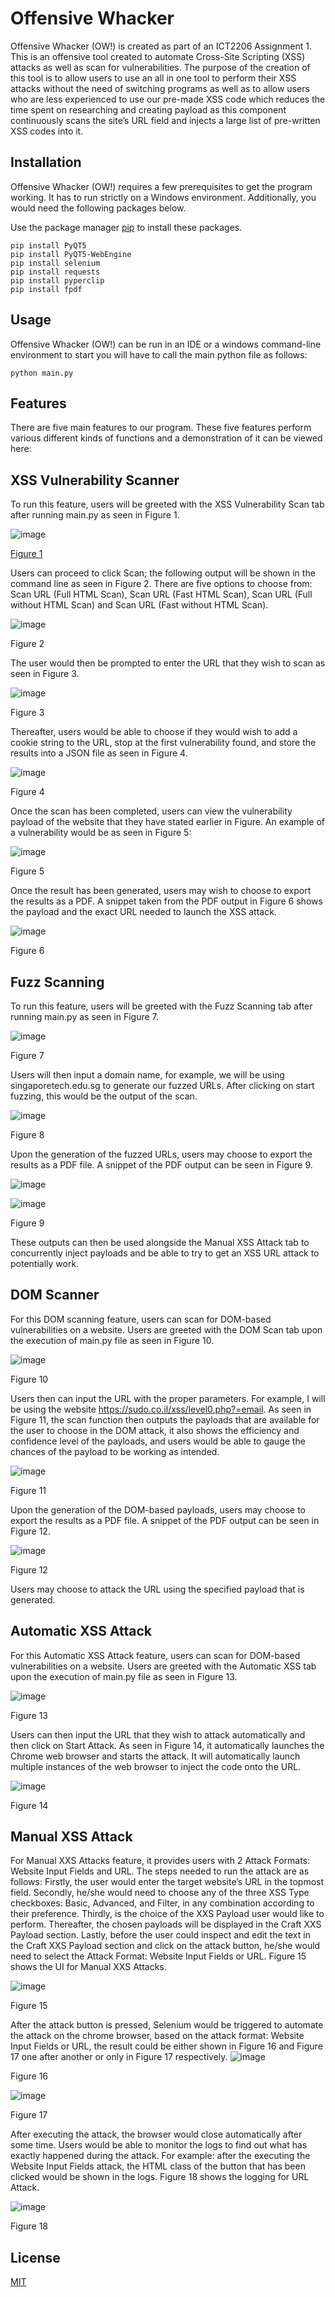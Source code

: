 # Offensive Whacker

Offensive Whacker (OW!) is created as part of an ICT2206 Assignment 1. This is an offensive tool created to automate Cross-Site Scripting (XSS) attacks as well as scan for vulnerabilities. The purpose of the creation of this tool is to allow users to use an all in one tool to perform their XSS attacks without the need of switching programs as well as to allow users who are less experienced to use our pre-made XSS code which reduces the time spent on researching and creating payload as this component continuously scans the site’s URL field and injects a large list of pre-written XSS codes into it.

## Installation

Offensive Whacker (OW!) requires a few prerequisites to get the program working. It has to run strictly on a Windows environment. Additionally, you would need the following packages below.

Use the package manager [pip](https://pip.pypa.io/en/stable/) to install these packages.

```shell
pip install PyQT5
pip install PyQT5-WebEngine
pip install selenium
pip install requests
pip install pyperclip
pip install fpdf
```
## Usage

Offensive Whacker (OW!) can be run in an IDE or a windows command-line environment to start you will have to call the main python file as follows:

```shell
python main.py
```

## Features

There are five main features to our program. These five features perform various different kinds of functions and a demonstration of it can be viewed here:

## XSS Vulnerability Scanner

To run this feature, users will be greeted with the XSS Vulnerability Scan tab after running main.py as seen in Figure 1.

![image](https://user-images.githubusercontent.com/71886838/161992523-340e9561-4b41-48ae-a623-9e313b3b0a83.png)

 <ins>Figure 1</ins>

Users can proceed to click Scan; the following output will be shown in the command line as seen in Figure 2.  There are five options to choose from: Scan URL (Full HTML Scan), Scan URL (Fast HTML Scan), Scan URL (Full without HTML Scan) and Scan URL (Fast without HTML Scan). 

![image](https://user-images.githubusercontent.com/71886838/161992736-bae97807-276f-43f6-a609-a7d3105c4761.png)

Figure 2

The user would then be prompted to enter the URL that they wish to scan as seen in Figure 3.

![image](https://user-images.githubusercontent.com/71886838/161992777-555b44ea-1091-46a6-b682-0dfd40b453e1.png)

Figure 3
 
Thereafter, users would be able to choose if they would wish to add a cookie string to the URL, stop at the first vulnerability found, and store the results into a JSON file as seen in Figure 4.

![image](https://user-images.githubusercontent.com/71886838/161992817-908a6c01-c24e-4ec9-b468-3284a71e7097.png)

Figure 4

Once the scan has been completed, users can view the vulnerability payload of the website that they have stated earlier in Figure. An example of a vulnerability would be as seen in Figure 5: 

![image](https://user-images.githubusercontent.com/71886838/161992852-ddfe756d-b532-4304-bce3-a649165666e4.png)

Figure 5

Once the result has been generated, users may wish to choose to export the results as a PDF. A snippet taken from the PDF output in Figure 6 shows the payload and the exact URL needed to launch the XSS attack.

![image](https://user-images.githubusercontent.com/71886838/161992889-04d7579a-164d-41fd-9790-dcbf1c174ec7.png) 

Figure 6

## Fuzz Scanning

To run this feature, users will be greeted with the Fuzz Scanning tab after running main.py as seen in Figure 7. 

![image](https://user-images.githubusercontent.com/71886838/161993320-eeb3dbf5-2800-4e5f-9bb2-e1d048de08dc.png)
 
Figure 7

Users will then input a domain name, for example, we will be using singaporetech.edu.sg to generate our fuzzed URLs. After clicking on start fuzzing, this would be the output of the scan. 

![image](https://user-images.githubusercontent.com/71886838/161993358-ee9a652c-1ea4-4ad1-9214-a6f678e08f12.png)
 
Figure 8

Upon the generation of the fuzzed URLs, users may choose to export the results as a PDF file. A snippet of the PDF output can be seen in Figure 9. 

![image](https://user-images.githubusercontent.com/71886838/161993384-3b7d8140-4891-4707-a3d7-b2eb2794a1de.png)

![image](https://user-images.githubusercontent.com/71886838/161993404-70558745-1d65-4c85-9e18-9e1633af3e75.png)

Figure 9

These outputs can then be used alongside the Manual XSS Attack tab to concurrently inject payloads and be able to try to get an XSS URL attack to potentially work.

## DOM Scanner

For this DOM scanning feature, users can scan for DOM-based vulnerabilities on a website. Users are greeted with the DOM Scan tab upon the execution of main.py file as seen in Figure 10. 

![image](https://user-images.githubusercontent.com/71886838/161993820-96d4c44d-0bac-42d0-93c1-489bd82fc967.png)

Figure 10

Users then can input the URL with the proper parameters. For example, I will be using the website https://sudo.co.il/xss/level0.php?=email. As seen in Figure 11, the scan function then outputs the payloads that are available for the user to choose in the DOM attack, it also shows the efficiency and confidence level of the payloads, and users would be able to gauge the chances of the payload to be working as intended. 

![image](https://user-images.githubusercontent.com/71886838/161993859-4baed219-bd86-4301-a6b3-b729de320abb.png)
 
Figure 11

Upon the generation of the DOM-based payloads, users may choose to export the results as a PDF file. A snippet of the PDF output can be seen in Figure 12. 

![image](https://user-images.githubusercontent.com/71886838/161993901-95228052-ecb8-420f-bd60-041129a3091e.png)

Figure 12

Users may choose to attack the URL using the specified payload that is generated. 

## Automatic XSS Attack

For this Automatic XSS Attack feature, users can scan for DOM-based vulnerabilities on a website. Users are greeted with the Automatic XSS tab upon the execution of main.py file as seen in Figure 13.

![image](https://user-images.githubusercontent.com/71886838/161994045-234fa819-8024-4f80-a8f4-56257f8f3be6.png)
 
Figure 13

Users can then input the URL that they wish to attack automatically and then click on Start Attack. As seen in Figure 14, it automatically launches the Chrome web browser and starts the attack. It will automatically launch multiple instances of the web browser to inject the code onto the URL.

![image](https://user-images.githubusercontent.com/71886838/161994076-8e86494f-6758-4830-9caa-a8c4aea11d41.png)
 
Figure 14


## Manual XSS Attack 

For Manual XXS Attacks feature, it provides users with 2 Attack Formats: Website Input Fields and URL. The steps needed to run the attack are as follows: Firstly, the user would enter the target website’s URL in the topmost field. Secondly, he/she would need to choose any of the three XSS Type checkboxes: Basic, Advanced, and Filter, in any combination according to their preference. Thirdly, is the choice of the XXS Payload user would like to perform. Thereafter, the chosen payloads will be displayed in the Craft XXS Payload section. Lastly, before the user could inspect and edit the text in the Craft XXS Payload section and click on the attack button, he/she would need to select the Attack Format: Website Input Fields or URL. Figure 15 shows the UI for Manual XXS Attacks.

![image](https://user-images.githubusercontent.com/71886838/161994181-c6140025-574d-4a33-b584-44c2efccb722.png)
 
Figure 15

After the attack button is pressed, Selenium would be triggered to automate the attack on the chrome browser, based on the attack format: Website Input Fields or URL, the result could be either shown in Figure 16 and Figure 17 one after another or only in Figure 17 respectively.
![image](https://user-images.githubusercontent.com/71886838/161994251-ef911702-e185-40c0-8451-624799797b27.png)

Figure 16
                        
![image](https://user-images.githubusercontent.com/71886838/161994290-35595a1b-6202-4879-b876-34f55934401f.png)

Figure 17
  
After executing the attack, the browser would close automatically after some time. Users would be able to monitor the logs to find out what has exactly happened during the attack. For example: after the executing the Website Input Fields attack, the HTML class of the button that has been clicked would be shown in the logs. Figure 18 shows the logging for URL Attack.

![image](https://user-images.githubusercontent.com/71886838/161994348-6325c6fc-e8c2-4b91-be23-3ecd4e7a8880.png)

Figure 18


## License
[MIT](https://choosealicense.com/licenses/mit/)
